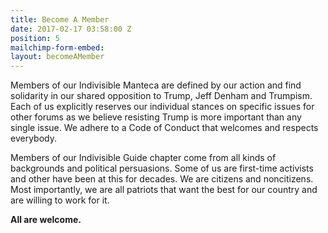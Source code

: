 ```yaml
---
title: Become A Member
date: 2017-02-17 03:58:00 Z
position: 5
mailchimp-form-embed: 
layout: becomeAMember
---
```


Members of our Indivisible Manteca are defined by our action and find solidarity in our shared opposition to Trump, Jeff Denham and Trumpism. Each of us explicitly reserves our individual stances on specific issues for other forums as we believe resisting Trump is more important than any single issue. We adhere to a Code of Conduct that welcomes and respects everybody.

Members of our Indivisible Guide chapter come from all kinds of backgrounds and political persuasions. Some of us are first-time activists and other have been at this for decades. We are citizens and noncitizens. Most importantly, we are all patriots that want the best for our country and are willing to work for it.

**All are welcome.**
